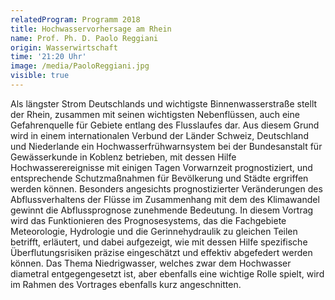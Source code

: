 ```yaml
---
relatedProgram: Programm 2018
title: Hochwasservorhersage am Rhein
name: Prof. Ph. D. Paolo Reggiani
origin: Wasserwirtschaft
time: '21:20 Uhr'
image: /media/PaoloReggiani.jpg
visible: true
---
```

Als längster Strom Deutschlands und wichtigste Binnenwasserstraße stellt der Rhein, zusammen mit seinen wichtigsten Nebenflüssen, auch eine Gefahrenquelle für Gebiete entlang des Flusslaufes dar. Aus diesem Grund wird in einem internationalen Verbund der Länder Schweiz, Deutschland und Niederlande ein Hochwasserfrühwarnsystem bei der Bundesanstalt für Gewässerkunde in Koblenz betrieben, mit dessen Hilfe Hochwasserereignisse mit einigen Tagen Vorwarnzeit prognostiziert, und entsprechende Schutzmaßnahmen für Bevölkerung und Städte ergriffen werden können. Besonders angesichts prognostizierter Veränderungen des Abflussverhaltens der Flüsse im Zusammenhang mit dem des Klimawandel gewinnt die Abflussprognose zunehmende Bedeutung. In diesem Vortrag wird das Funktionieren des Prognosesystems, das die Fachgebiete Meteorologie, Hydrologie und die Gerinnehydraulik zu gleichen Teilen betrifft, erläutert, und dabei aufgezeigt, wie mit dessen Hilfe spezifische Überflutungsrisiken präzise eingeschätzt und effektiv abgefedert werden können. Das Thema Niedrigwasser, welches zwar dem Hochwasser diametral entgegengesetzt ist, aber ebenfalls eine wichtige Rolle spielt, wird im Rahmen des Vortrages ebenfalls kurz angeschnitten.
